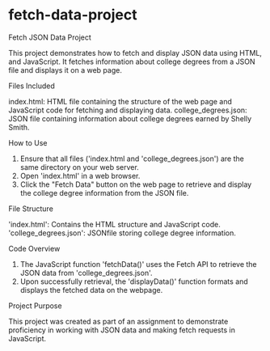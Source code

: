 # fetch-data-project

Fetch JSON Data Project

This project demonstrates how to fetch and display JSON data using HTML, and JavaScript. It fetches information about college degrees from a JSON file and displays it on a web page. 

Files Included

index.html: HTML file containing the structure of the web page and JavaScript code for fetching and displaying data.
college_degrees.json: JSON file containing information about college degrees earned by Shelly Smith.

How to Use

1. Ensure that all files ('index.html and 'college_degrees.json') are the same directory on your web server.
2. Open 'index.html' in a web browser.
3. Click the "Fetch Data" button on the web page to retrieve and display the college degree information from the JSON file.

File Structure

'index.html': Contains the HTML structure and JavaScript code. 
'college_degrees.json': JSONfile storing college degree information.

Code Overview
1. The JavaScript function 'fetchData()' uses the Fetch API to retrieve the JSON data from 'college_degrees.json'.
2. Upon successfully retrieval, the 'displayData()' function formats and displays the fetched data on the webpage.

Project Purpose

This project was created as part of an assignment to demonstrate  proficiency in  working with JSON data and making fetch requests in JavaScript.
